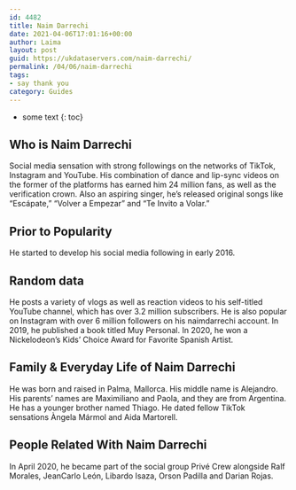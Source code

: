 ```yaml
---
id: 4482
title: Naim Darrechi
date: 2021-04-06T17:01:16+00:00
author: Laima
layout: post
guid: https://ukdataservers.com/naim-darrechi/
permalink: /04/06/naim-darrechi
tags:
- say thank you
category: Guides
---
```


* some text
{: toc}


## Who is Naim Darrechi
                  
                  
                  
Social media sensation with strong followings on the networks of TikTok, Instagram and YouTube. His combination of dance and lip-sync videos on the former of the platforms has earned him 24 million fans, as well as the verification crown. Also an aspiring singer, he&#8217;s released original songs like &#8220;Escápate,&#8221; &#8220;Volver a Empezar&#8221; and &#8220;Te Invito a Volar.&#8221;
                  
              
            
              
            
                
                
                
## Prior to Popularity
                  
                  
                  
He started to develop his social media following in early 2016. 
                  
              
            
              
            
                
                
                
## Random data
                  
                  
                  
He posts a variety of vlogs as well as reaction videos to his self-titled YouTube channel, which has over 3.2 million subscribers. He is also popular on Instagram with over 6 million followers on his naimdarrechi account. In 2019, he published a book titled Muy Personal. In 2020, he won a Nickelodeon&#8217;s Kids&#8217; Choice Award for Favorite Spanish Artist.
                  
              
            
              
            
                
                
                
## Family & Everyday Life of Naim Darrechi
                  
                  
                  
He was born and raised in Palma, Mallorca. His middle name is Alejandro. His parents&#8217; names are Maximiliano and Paola, and they are from Argentina. He has a younger brother named Thiago. He dated fellow TikTok sensations Àngela Mármol and Aida Martorell. 
                  
              
            
              
            
                
                
                
## People Related With Naim Darrechi
                  
                  
                  
In April 2020, he became part of the social group Privé Crew alongside Ralf Morales, JeanCarlo León, Libardo Isaza, Orson Padilla and Darian Rojas.
                  
              
            
              
            
                
              
            
              
              
            
            
              
            
          
          
          